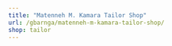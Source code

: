 ```yaml
---
title: "Matenneh M. Kamara Tailor Shop"
url: /gbarnga/matenneh-m-kamara-tailor-shop/
shop: tailor
---
```

